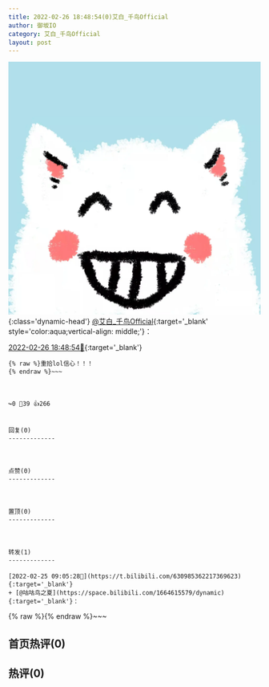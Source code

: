 ```yaml
---
title: 2022-02-26 18:48:54(0)艾白_千鸟Official
author: 御坂IO
category: 艾白_千鸟Official
layout: post
---
```


![img](/images/9ae8b9445fd0665cc014d9080156a45271be73c6.jpg){:class='dynamic-head'}
[@艾白_千鸟Official](https://space.bilibili.com/334537711/dynamic){:target='_blank' style='color:aqua;vertical-align: middle;'}：

[2022-02-26 18:48:54🔗](https://t.bilibili.com/631506797004324872){:target='_blank'}

~~~
{% raw %}重拾lol信心！！！
{% endraw %}~~~



↪️0 💬39 👍266


回复(0)
-------------



点赞(0)
-------------



置顶(0)
-------------



转发(1)
-------------

[2022-02-25 09:05:28🔗](https://t.bilibili.com/630985362217369623){:target='_blank'}
+ [@咕咕鸟之夏](https://space.bilibili.com/1664615579/dynamic){:target='_blank'}：
~~~
{% raw %}{% endraw %}~~~






首页热评(0)
-------------



热评(0)
-------------



